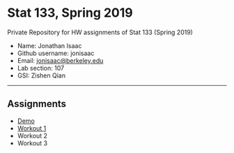 # Stat 133, Spring 2019

Private Repository for HW assignments of Stat 133 (Spring 2019)

- Name: Jonathan Isaac
- Github username: jonisaac
- Email: jonisaac@berkeley.edu
- Lab section: 107
- GSI: Zishen Qian

-----

## Assignments

- [Demo](demo)
- [Workout 1](workout1)
- Workout 2
- Workout 3


